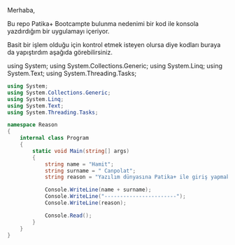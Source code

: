 Merhaba,

Bu repo Patika+ Bootcampte bulunma nedenimi bir kod ile konsola yazdırdığım bir uygulamayı içeriyor. 

Basit bir işlem olduğu için kontrol etmek isteyen olursa diye kodları buraya da yapıştırdım aşağıda görebilirsiniz.

using System;
using System.Collections.Generic;
using System.Linq;
using System.Text;
using System.Threading.Tasks;


```csharp
using System;
using System.Collections.Generic;
using System.Linq;
using System.Text;
using System.Threading.Tasks;

namespace Reason
{
    internal class Program
    {
        static void Main(string[] args)
        {
            string name = "Hamit";
            string surname = " Canpolat";
            string reason = "Yazılım dünyasına Patika+ ile giriş yapmak istedim çünkü, yalnız başıma denediğimde irademin yetersiz kaldığını ve zorlandığım noktalarda pes etmeye meyilli olduğumu anladım. \nBu süreçte Patika+ ekibinin eğitim kalitesine ve mentörlüğüne, birlikte eğitim aldığım arkadaşlarımın da motivasyonuna güveniyorum. \nBen de beklediğim motivasyonu ekibin geri kalanı için sağlayacağımı vaat ediyorum. Şimdiden teşekkürler. ";

            Console.WriteLine(name + surname);
            Console.WriteLine("-----------------------");
            Console.WriteLine(reason);

            Console.Read();
        }
    }
}

